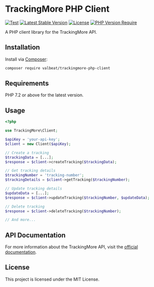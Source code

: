 # TrackingMore PHP Client

[![Test](https://github.com/valbeat/trackingmore-php-client/actions/workflows/test.yml/badge.svg?branch=main)](https://github.com/valbeat/trackingmore-php-client/actions/workflows/test.yml) [![Latest Stable Version](http://poser.pugx.org/valbeat/trackingmore-php-client/v)](https://packagist.org/packages/valbeat/trackingmore-php-client) [![License](http://poser.pugx.org/valbeat/trackingmore-php-client/license)](https://packagist.org/packages/valbeat/trackingmore-php-client) [![PHP Version Require](http://poser.pugx.org/valbeat/trackingmore-php-client/require/php)](https://packagist.org/packages/valbeat/trackingmore-php-client)

A PHP client library for the TrackingMore API.

## Installation

Install via [Composer](https://getcomposer.org/):

```bash
composer require valbeat/trackingmore-php-client
```

## Requirements

PHP 7.2 or above for the latest version.

## Usage

```php
<?php

use TrackingMore\Client;

$apiKey = 'your-api-key';
$client = new Client($apiKey);

// Create a tracking
$trackingData = [...];
$response = $client->createTracking($trackingData);

// Get tracking details
$trackingNumber = 'tracking-number';
$trackingDetails = $client->getTracking($trackingNumber);

// Update tracking details
$updateData = [...];
$response = $client->updateTracking($trackingNumber, $updateData);

// Delete tracking
$response = $client->deleteTracking($trackingNumber);

// And more...
```

## API Documentation

For more information about the TrackingMore API, visit the [official documentation](https://www.trackingmore.com/docs/trackingmore/e3f9re5cu7ude-api-overview).


## License

This project is licensed under the MIT License.

